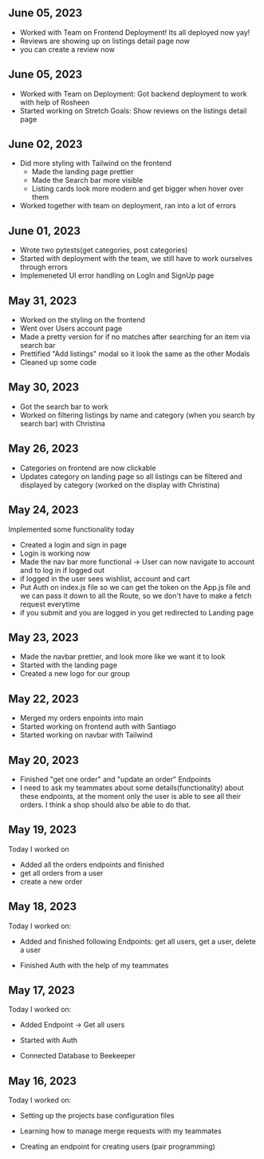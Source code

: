 ## June 05, 2023
- Worked with Team on Frontend Deployment! Its all deployed now yay!
- Reviews are showing up on listings detail page now
- you can create a review now

## June 05, 2023
- Worked with Team on Deployment: Got backend deployment to work with help of Rosheen
- Started working on Stretch Goals: Show reviews on the listings detail page

## June 02, 2023
- Did more styling with Tailwind on the frontend
  * Made the landing page prettier
  * Made the Search bar more visible
  * Listing cards look more modern and get bigger when hover over them
- Worked together with team on deployment, ran into a lot of errors

## June 01, 2023
- Wrote two pytests(get categories, post categories)
- Started with deployment with the team, we still have to work ourselves through errors
- Implemeneted UI error handling on LogIn and SignUp page

## May 31, 2023
- Worked on the styling on the frontend
- Went over Users account page
- Made a pretty version for if no matches after searching for an item via search bar
- Prettified "Add listings" modal so it look the same as the other Modals
- Cleaned up some code

## May 30, 2023
- Got the search bar to work
- Worked on filtering listings by name and category (when you search by search bar) with Christina

## May 26, 2023
- Categories on frontend are now clickable
- Updates category on landing page so all listings can be filtered and displayed by category (worked on the display with Christina)

## May 24, 2023

Implemented some functionality today
- Created a login and sign in page
- Login is working now
- Made the nav bar more functional -> User can now navigate to account and to log in if logged out
- if logged in the user sees wishlist, account and cart
- Put Auth on index.js file so we can get the token on the App.js file and we can pass it down to all the Route, so we don't have to make a fetch request everytime
- if you submit and you are logged in you get redirected to Landing page


## May 23, 2023

- Made the navbar prettier, and look more like we want it to look
- Started with the landing page
- Created a new logo for our group

## May 22, 2023

- Merged my orders enpoints into main
- Started working on frontend auth with Santiago
- Started working on navbar with Tailwind

## May 20, 2023

- Finished "get one order" and "update an order" Endpoints
- I need to ask my teammates about some details(functionality) about these endpoints, at the moment only the user is able to see all their orders. I think a shop should also be able to do that.

## May 19, 2023

Today I worked on

- Added all the orders endpoints and finished
 - get all orders from a user
 - create a new order

## May 18, 2023

Today I worked on:

- Added and finished following Endpoints: get all users, get a user, delete a user

- Finished Auth with the help of my teammates

## May 17, 2023

Today I worked on:

- Added Endpoint -> Get all users

- Started with Auth

- Connected Database to Beekeeper

## May 16, 2023

Today I worked on:

- Setting up the projects base configuration files

- Learning how to manage merge requests with my teammates

- Creating an endpoint for creating users
  (pair programming)

